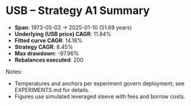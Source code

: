 # USB – Strategy A1 Summary

- **Span**: 1973-05-03 → 2025-01-10 (51.69 years)
- **Underlying (USB price) CAGR**: 11.84%
- **Fitted curve CAGR**: 14.18%
- **Strategy CAGR**: 8.45%
- **Max drawdown**: -97.96%
- **Rebalances executed**: 200

Notes:

- Temperatures and anchors per experiment govern deployment; see EXPERIMENTS.md for details.
- Figures use simulated leveraged sleeve with fees and borrow costs.
